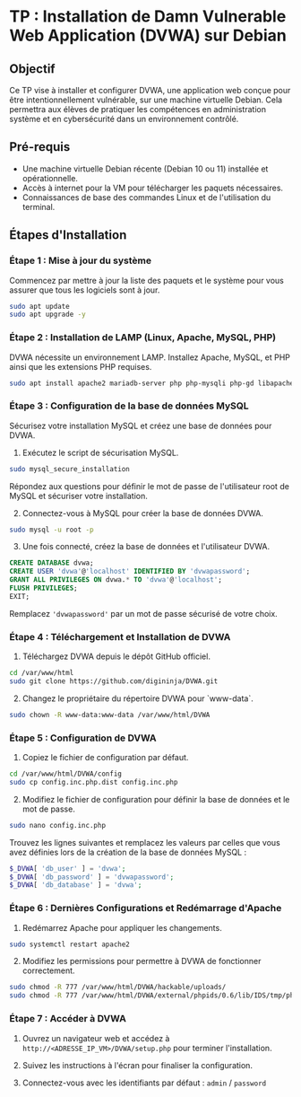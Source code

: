 # TP : Installation de Damn Vulnerable Web Application (DVWA) sur Debian

## Objectif

Ce TP vise à installer et configurer DVWA, une application web conçue pour être intentionnellement vulnérable, sur une machine virtuelle Debian. Cela permettra aux élèves de pratiquer les compétences en administration système et en cybersécurité dans un environnement contrôlé.

## Pré-requis

- Une machine virtuelle Debian récente (Debian 10 ou 11) installée et opérationnelle.
- Accès à internet pour la VM pour télécharger les paquets nécessaires.
- Connaissances de base des commandes Linux et de l'utilisation du terminal.

## Étapes d'Installation

### Étape 1 : Mise à jour du système

Commencez par mettre à jour la liste des paquets et le système pour vous assurer que tous les logiciels sont à jour.

```bash
sudo apt update
sudo apt upgrade -y
```

### Étape 2 : Installation de LAMP (Linux, Apache, MySQL, PHP)

DVWA nécessite un environnement LAMP. Installez Apache, MySQL, et PHP ainsi que les extensions PHP requises.

```bash
sudo apt install apache2 mariadb-server php php-mysqli php-gd libapache2-mod-php git -y
```

### Étape 3 : Configuration de la base de données MySQL

Sécurisez votre installation MySQL et créez une base de données pour DVWA.

1. Exécutez le script de sécurisation MySQL.

```bash
sudo mysql_secure_installation
```

Répondez aux questions pour définir le mot de passe de l'utilisateur root de MySQL et sécuriser votre installation.

2. Connectez-vous à MySQL pour créer la base de données DVWA.

```bash
sudo mysql -u root -p
```

3. Une fois connecté, créez la base de données et l'utilisateur DVWA.

```sql
CREATE DATABASE dvwa;
CREATE USER 'dvwa'@'localhost' IDENTIFIED BY 'dvwapassword';
GRANT ALL PRIVILEGES ON dvwa.* TO 'dvwa'@'localhost';
FLUSH PRIVILEGES;
EXIT;
```

Remplacez `'dvwapassword'` par un mot de passe sécurisé de votre choix.

### Étape 4 : Téléchargement et Installation de DVWA

1. Téléchargez DVWA depuis le dépôt GitHub officiel.

```bash
cd /var/www/html
sudo git clone https://github.com/digininja/DVWA.git
```

2. Changez le propriétaire du répertoire DVWA pour \`www-data\`.

```bash
sudo chown -R www-data:www-data /var/www/html/DVWA
```

### Étape 5 : Configuration de DVWA

1. Copiez le fichier de configuration par défaut.

```bash
cd /var/www/html/DVWA/config
sudo cp config.inc.php.dist config.inc.php
```

2. Modifiez le fichier de configuration pour définir la base de données et le mot de passe.

```bash
sudo nano config.inc.php
```

Trouvez les lignes suivantes et remplacez les valeurs par celles que vous avez définies lors de la création de la base de données MySQL :

```php
$_DVWA[ 'db_user' ] = 'dvwa';
$_DVWA[ 'db_password' ] = 'dvwapassword';
$_DVWA[ 'db_database' ] = 'dvwa';
```

### Étape 6 : Dernières Configurations et Redémarrage d'Apache

1. Redémarrez Apache pour appliquer les changements.

```bash
sudo systemctl restart apache2
```

2. Modifiez les permissions pour permettre à DVWA de fonctionner correctement.

```bash
sudo chmod -R 777 /var/www/html/DVWA/hackable/uploads/
sudo chmod -R 777 /var/www/html/DVWA/external/phpids/0.6/lib/IDS/tmp/phpids_log.txt
```

### Étape 7 : Accéder à DVWA

1. Ouvrez un navigateur web et accédez à `http://<ADRESSE_IP_VM>/DVWA/setup.php` pour terminer l'installation.

2. Suivez les instructions à l'écran pour finaliser la configuration.

3. Connectez-vous avec les identifiants par défaut : `admin` / `password`
